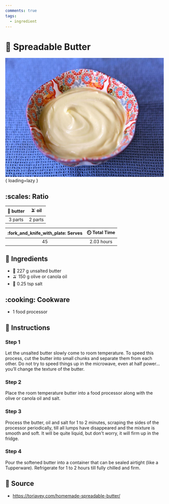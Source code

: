 ```yaml
---
comments: true
tags:
  - ingredient
---
```

# :butter: Spreadable Butter

![Spreadable Butter](../../assets/images/spreadable-butter.jpg){ loading=lazy }

## :scales: Ratio

| :butter: butter | :olive: oil |
|:---------------:|:-----------:|
| 3 parts         | 2 parts     |

| :fork_and_knife_with_plate: Serves | :timer_clock: Total Time |
|:----------------------------------:|:-----------------------: |
| 45 | 2.03 hours |

## :salt: Ingredients

- :butter: 227 g unsalted butter
- :olive: 150 g olive or canola oil
- :salt: 0.25 tsp salt

## :cooking: Cookware

- 1 food processor

## :pencil: Instructions

### Step 1

Let the unsalted butter slowly come to room temperature. To speed this process, cut the butter into small chunks and
separate them from each other. Do not try to speed things up in the microwave, even at half power... you’ll change the
texture of the butter.

### Step 2

Place the room temperature butter into a food processor along with the olive or canola oil and salt.

### Step 3

Process the butter, oil and salt for 1 to 2 minutes, scraping the sides of the processor periodically, till all lumps
have disappeared and the mixture is smooth and soft. It will be quite liquid, but don't worry, it will firm up in the
fridge.

### Step 4

Pour the softened butter into a container that can be sealed airtight (like a Tupperware). Refrigerate for 1 to 2 hours
till fully chilled and firm.

## :link: Source

- <https://toriavey.com/homemade-spreadable-butter/>

